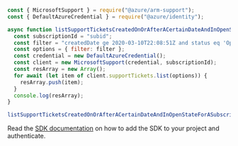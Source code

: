 ```javascript
const { MicrosoftSupport } = require("@azure/arm-support");
const { DefaultAzureCredential } = require("@azure/identity");

async function listSupportTicketsCreatedOnOrAfterACertainDateAndInOpenStateForASubscription() {
  const subscriptionId = "subid";
  const filter = "createdDate ge 2020-03-10T22:08:51Z and status eq 'Open'";
  const options = { filter: filter };
  const credential = new DefaultAzureCredential();
  const client = new MicrosoftSupport(credential, subscriptionId);
  const resArray = new Array();
  for await (let item of client.supportTickets.list(options)) {
    resArray.push(item);
  }
  console.log(resArray);
}

listSupportTicketsCreatedOnOrAfterACertainDateAndInOpenStateForASubscription().catch(console.error);
```

Read the [SDK documentation](https://github.com/Azure/azure-sdk-for-js/blob/%40azure%2Farm-support_2.0.1/sdk/support/arm-support/README.md) on how to add the SDK to your project and authenticate.
